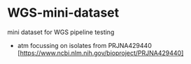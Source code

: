 # WGS-mini-dataset
mini dataset for WGS pipeline testing

- atm focussing on isolates from PRJNA429440 [https://www.ncbi.nlm.nih.gov/bioproject/PRJNA429440]
